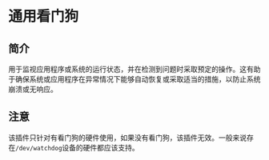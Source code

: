 <!--
 Copyright (C) 2023 wwhai

 This program is free software: you can redistribute it and/or modify
 it under the terms of the GNU Affero General Public License as
 published by the Free Software Foundation, either version 3 of the
 License, or (at your option) any later version.

 This program is distributed in the hope that it will be useful,
 but WITHOUT ANY WARRANTY; without even the implied warranty of
 MERCHANTABILITY or FITNESS FOR A PARTICULAR PURPOSE.  See the
 GNU Affero General Public License for more details.

 You should have received a copy of the GNU Affero General Public License
 along with this program.  If not, see <http://www.gnu.org/licenses/>.
-->

# 通用看门狗

## 简介
用于监视应用程序或系统的运行状态，并在检测到问题时采取预定的操作。这有助于确保系统或应用程序在异常情况下能够自动恢复或采取适当的措施，以防止系统崩溃或无响应。

## 注意
该插件只针对有看门狗的硬件使用，如果没有看门狗，该插件无效。一般来说存在`/dev/watchdog`设备的硬件都应该支持。